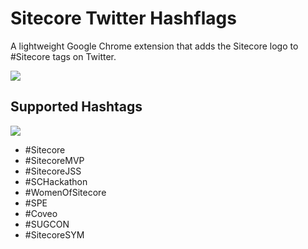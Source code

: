 # Sitecore Twitter Hashflags 
A lightweight Google Chrome extension that adds the Sitecore logo to #Sitecore tags on Twitter.

<img src="https://i.imgur.com/dYOPGGZ.png">


## Supported Hashtags
<img src="https://i.imgur.com/jqQWpwW.png">

- #Sitecore
- #SitecoreMVP
- #SitecoreJSS
- #SCHackathon
- #WomenOfSitecore
- #SPE
- #Coveo
- #SUGCON
- #SitecoreSYM
